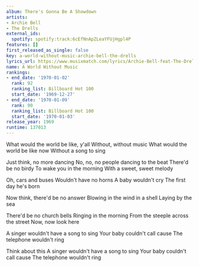 ```yaml
---
album: There's Gonna Be A Showdown
artists:
- Archie Bell
- The Drells
external_ids:
  spotify: spotify:track:6cEfNnApZLeaYFUjHgpl4P
features: []
first_released_as_single: false
key: a-world-without-music-archie-bell-the-drells
lyrics_url: https://www.musixmatch.com/lyrics/Archie-Bell-feat-The-Drells-3/A-World-Without-Music
name: A World Without Music
rankings:
- end_date: '1970-01-02'
  rank: 92
  ranking_list: Billboard Hot 100
  start_date: '1969-12-27'
- end_date: '1970-01-09'
  rank: 90
  ranking_list: Billboard Hot 100
  start_date: '1970-01-03'
release_year: 1969
runtime: 137013
---
```

What would the world be like, y'all
Without, without music
What would the world be like now
Without a song to sing

Just think, no more dancing
No, no, no people dancing to the beat
There'd be no birdy
To wake you in the morning
With a sweet, sweet melody

Oh, cars and buses
Wouldn't have no horns
A baby wouldn't cry
The first day he's born



Now think, there'd be no answer
Blowing in the wind in a shell
Laying by the sea

There'd be no church bells
Ringing in the morning
From the steeple across the street
Now, now look here

A singer wouldn't have a song to sing
Your baby couldn't call cause
The telephone wouldn't ring



Think about this
A singer wouldn't have a song to sing
Your baby couldn't call cause
The telephone wouldn't ring
